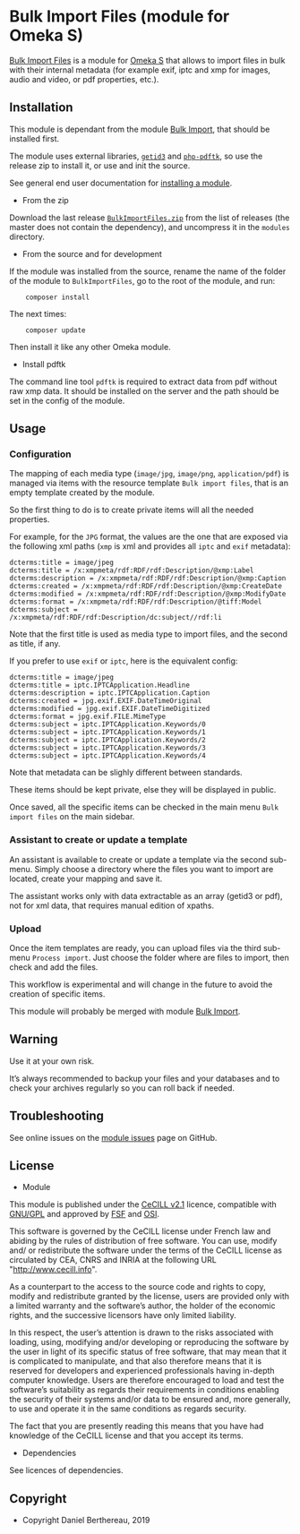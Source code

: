 Bulk Import Files (module for Omeka S)
======================================

[Bulk Import Files] is a module for [Omeka S] that allows to import files in
bulk with their internal metadata (for example exif, iptc and xmp for images,
audio and video, or pdf properties, etc.).


Installation
------------

This module is dependant from the module [Bulk Import], that should be
installed first.

The module uses external libraries, [`getid3`] and [`php-pdftk`], so use the
release zip to install it, or use and init the source.

See general end user documentation for [installing a module].

* From the zip

Download the last release [`BulkImportFiles.zip`] from the list of releases (the
master does not contain the dependency), and uncompress it in the `modules`
directory.

* From the source and for development

If the module was installed from the source, rename the name of the folder of
the module to `BulkImportFiles`, go to the root of the module, and run:

```
    composer install
```

The next times:

```
    composer update
```

Then install it like any other Omeka module.

* Install pdftk

The command line tool `pdftk` is required to extract data from pdf without raw
xmp data. It should be installed on the server and the path should be set in the
config of the module.


Usage
-----

### Configuration

The mapping of each media type (`image/jpg`, `image/png`, `application/pdf`) is
managed via items with the resource template `Bulk import files`, that is an
empty template created by the module.

So the first thing to do is to create private items will all the needed
properties.

For example, for the `JPG` format, the values are the one that are exposed via
the following xml paths (`xmp` is xml and provides all `iptc` and `exif` metadata):

```
dcterms:title = image/jpeg
dcterms:title = /x:xmpmeta/rdf:RDF/rdf:Description/@xmp:Label
dcterms:description = /x:xmpmeta/rdf:RDF/rdf:Description/@xmp:Caption
dcterms:created = /x:xmpmeta/rdf:RDF/rdf:Description/@xmp:CreateDate
dcterms:modified = /x:xmpmeta/rdf:RDF/rdf:Description/@xmp:ModifyDate
dcterms:format = /x:xmpmeta/rdf:RDF/rdf:Description/@tiff:Model
dcterms:subject = /x:xmpmeta/rdf:RDF/rdf:Description/dc:subject//rdf:li
```

Note that the first title is used as media type to import files, and the second
as title, if any.

If you prefer to use `exif` or `iptc`, here is the equivalent config:

```
dcterms:title = image/jpeg
dcterms:title = iptc.IPTCApplication.Headline
dcterms:description = iptc.IPTCApplication.Caption
dcterms:created = jpg.exif.EXIF.DateTimeOriginal
dcterms:modified = jpg.exif.EXIF.DateTimeDigitized
dcterms:format = jpg.exif.FILE.MimeType
dcterms:subject = iptc.IPTCApplication.Keywords/0
dcterms:subject = iptc.IPTCApplication.Keywords/1
dcterms:subject = iptc.IPTCApplication.Keywords/2
dcterms:subject = iptc.IPTCApplication.Keywords/3
dcterms:subject = iptc.IPTCApplication.Keywords/4
```

Note that metadata can be slighly different between standards.

These items should be kept private, else they will be displayed in public.

Once saved, all the specific items can be checked in the main menu `Bulk import files`
on the main sidebar.

### Assistant to create or update a template

An assistant is available to create or update a template via the second
sub-menu. Simply choose a directory where the files you want to import are
located, create your mapping and save it.

The assistant works only with data extractable as an array (getid3 or pdf), not
for xml data, that requires manual edition of xpaths.

### Upload

Once the item templates are ready, you can upload files via the third sub-menu
`Process import`. Just choose the folder where are files to import, then check
and add the files.

This workflow is experimental and will change in the future to avoid the
creation of specific items.

This module will probably be merged with module [Bulk Import].


Warning
-------

Use it at your own risk.

It’s always recommended to backup your files and your databases and to check
your archives regularly so you can roll back if needed.


Troubleshooting
---------------

See online issues on the [module issues] page on GitHub.


License
-------

* Module

This module is published under the [CeCILL v2.1] licence, compatible with
[GNU/GPL] and approved by [FSF] and [OSI].

This software is governed by the CeCILL license under French law and abiding by
the rules of distribution of free software. You can use, modify and/ or
redistribute the software under the terms of the CeCILL license as circulated by
CEA, CNRS and INRIA at the following URL "http://www.cecill.info".

As a counterpart to the access to the source code and rights to copy, modify and
redistribute granted by the license, users are provided only with a limited
warranty and the software’s author, the holder of the economic rights, and the
successive licensors have only limited liability.

In this respect, the user’s attention is drawn to the risks associated with
loading, using, modifying and/or developing or reproducing the software by the
user in light of its specific status of free software, that may mean that it is
complicated to manipulate, and that also therefore means that it is reserved for
developers and experienced professionals having in-depth computer knowledge.
Users are therefore encouraged to load and test the software’s suitability as
regards their requirements in conditions enabling the security of their systems
and/or data to be ensured and, more generally, to use and operate it in the same
conditions as regards security.

The fact that you are presently reading this means that you have had knowledge
of the CeCILL license and that you accept its terms.

* Dependencies

See licences of dependencies.


Copyright
---------

* Copyright Daniel Berthereau, 2019


[Bulk Import Files]: https://github.com/Daniel-KM/Omeka-S-module-BulkImportFiles
[Omeka S]: https://omeka.org/s
[Bulk Import]: https://github.com/Daniel-KM/Omeka-S-module-BulkImport
[`getid3`]: https://getid3.org
[`php-pdftk`]: https://github.com/mikehaertl/php-pdftk
[`pdftk`]: https://www.pdflabs.com/tools/pdftk-the-pdf-toolkit
[`BulkImportFiles.zip`]: https://github.com/Daniel-KM/Omeka-S-module-BulkImportFiles/releases
[Bulk Import]: https://github.com/Daniel-KM/Omeka-S-module-BulkImport
[installing a module]: http://dev.omeka.org/docs/s/user-manual/modules/#installing-modules
[module issues]: https://github.com/Daniel-KM/Omeka-S-module-BulkImportFiles/issues
[CeCILL v2.1]: https://www.cecill.info/licences/Licence_CeCILL_V2.1-en.html
[GNU/GPL]: https://www.gnu.org/licenses/gpl-3.0.html
[FSF]: https://www.fsf.org
[OSI]: http://opensource.org
[Daniel-KM]: https://github.com/Daniel-KM "Daniel Berthereau"
